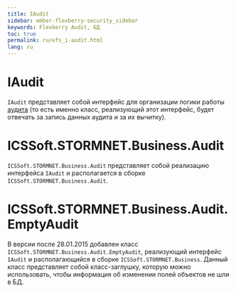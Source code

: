 ```yaml
---
title: IAudit
sidebar: ember-flexberry-security_sidebar
keywords: Flexberry Audit, БД
toc: true
permalink: ru/efs_i-audit.html
lang: ru
---
```


# IAudit
`IAudit` представляет собой интерфейс для организации логики работы [аудита](audit-web.html) (то есть именно класс, реализующий этот интерфейс, будет отвечать за запись данных аудита и за их вычитку).

# ICSSoft.STORMNET.Business.Audit
`ICSSoft.STORMNET.Business.Audit` представляет собой реализацию интерфейса `IAudit` и располагается в сборке `ICSSoft.STORMNET.Business.Audit`. 

# ICSSoft.STORMNET.Business.Audit.EmptyAudit
В версии после 28.01.2015 добавлен класс `ICSSoft.STORMNET.Business.Audit.EmptyAudit`, реализующий интерфейс `IAudit` и располагающийся в сборке `ICSSoft.STORMNET.Business`. Данный класс представляет собой класс-заглушку, которую можно использовать, чтобы информация об изменении полей объектов не шли в БД.
